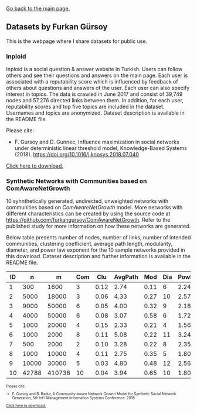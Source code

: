 [Go back to the main page.](https://furkangursoy.github.io)

## Datasets by Furkan Gürsoy

This is the webpage where I share datasets for public use.

### Inploid

Inploid is a social question & answer website in Turkish. Users can follow others and see their questions and answers on the main page. Each user is associated with a reputability score which is influenced by feedback of others about questions and answers of the user. Each user can also specify interest in topics. The data is crawled in June 2017 and consist of 39,749 nodes and 57,276 directed links between them. In addition, for each user, reputability scores and top five topics are included in the dataset. Usernames and topics are anonymized. Dataset description is available in the README file.

Please cite:

+ F. Gursoy and D. Gunnec, Influence maximization in social networks under deterministic linear threshold model, Knowledge-Based Systems (2018). https://doi.org/10.1016/j.knosys.2018.07.040

[Click here to download.](https://github.com/furkangursoy/datasets/blob/master/inploid.zip?raw=true)


### Synthetic Networks with Communities based on ComAwareNetGrowth

10 syhnthetically generated, undirected, unweighted networks with communities based on *ComAwareNetGrowth* model. More networks with different characteristics can be created by using the source code at https://github.com/furkangursoy/ComAwareNetGrowth. Refer to the published study for more information on how these networks are generated. 

Below table presents number of nodes, number of links, number of intended communities, clustering coefficient, average path length, modularity, diameter, and power law exponent for the 10 sample networks provided in this download. Dataset description and further information is available in the README file.

<small>

| ID | n     | m      | Com         | Clu              | AvgPath        | Mod         | Dia     | PowLaw      |
|----|-------|--------|----------------|-----------------------|-------------------|------------|----------|------------------|
| 1  | 300   | 1600   | 3              | 0.12                  | 2.74              | 0.11       | 6        | 2.24             |
| 2  | 5000  | 18000  | 3              | 0.06                  | 4.33              | 0.27       | 10       | 2.57             |
| 3  | 9000  | 50000  | 6              | 0.05                  | 4.00              | 0.32       | 9        | 2.18             |
| 4  | 4000  | 50000  | 6              | 0.08                  | 3.07              | 0.58       | 6        | 1.72             |
| 5  | 1000  | 20000  | 4              | 0.15                  | 2.33              | 0.21       | 4        | 1.56             |
| 6  | 1000  | 2000   | 8              | 0.11                  | 5.08              | 0.22       | 11       | 3.24             |
| 7  | 500   | 2000   | 2              | 0.10                  | 3.28              | 0.22       | 8        | 2.35             |
| 8  | 1000  | 10000  | 4              | 0.11                  | 2.75              | 0.35       | 5        | 1.80             |
| 9  | 10000 | 30000  | 5              | 0.03                  | 4.80              | 0.48       | 12       | 2.56             |
| 10 | 42788 | 410736 | 10             | 0.04                  | 3.94              | 0.65       | 10       | 1.80             |

<small/>

Please cite:

+ F. Gursoy and B. Badur, A Community-aware Network Growth Model for Synthetic Social Network Generation, 5th Int'l Management Information Systems Conference. 2018

[Click here to download.](https://github.com/furkangursoy/datasets/blob/master/ComAwareNetGrowth.zip?raw=true)
